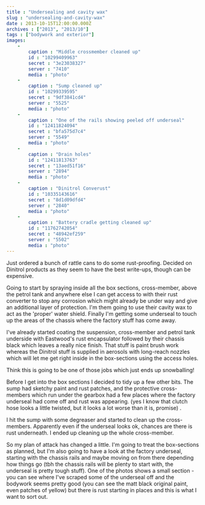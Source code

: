 ```yaml
---
title : "Undersealing and cavity wax"
slug : "undersealing-and-cavity-wax"
date : 2013-10-15T12:00:00.000Z
archives : ["2013", "2013/10"]
tags : ["bodywork and exterior"]
images:
    -
        caption : "Middle crossmember cleaned up"
        id : "10299409963"
        secret : "3e23038327"
        server : "7410"
        media : "photo"
    -
        caption : "Sump cleaned up"
        id : "10299339595"
        secret : "9df3841cd4"
        server : "5525"
        media : "photo"
    -
        caption : "One of the rails showing peeled off underseal"
        id : "12411824094"
        secret : "bfa575d7c4"
        server : "5549"
        media : "photo"
    -
        caption : "Drain holes"
        id : "12411813763"
        secret : "13aed51f16"
        server : "2894"
        media : "photo"
    -
        caption : "Dinitrol Converust"
        id : "10335143616"
        secret : "8d1d09dfd4"
        server : "2840"
        media : "photo"
    -
        caption : "Battery cradle getting cleaned up"
        id : "11762742054"
        secret : "48942ef259"
        server : "5502"
        media : "photo"
---
```


Just ordered a bunch of rattle cans to do some rust-proofing. Decided on Dinitrol products as they seem to have the best write-ups, though can be expensive.





Going to start by spraying inside all the box sections, cross-member, above the petrol tank and anywhere else I can get access to with their rust converter to stop any corrosion which might already be under way and give an additional layer of protection. I'm them going to use their cavity wax to act as the 'proper' water shield. Finally I'm getting some underseal to touch up the areas of the chassis where the factory stuff has come away.





I've already started coating the suspension, cross-member and petrol tank underside with Eastwood's rust encapsulator followed by their chassis black which leaves a really nice finish. That stuff is paint brush work whereas the Dinitrol stuff is supplied in aerosols with long-reach nozzles which will let me get right inside in the box-sections using the access holes.





Think this is going to be one of those jobs which just ends up snowballing!


Before I get into the box sections I decided to tidy up a few other bits. The sump had sketchy paint and rust patches, and the protective cross-members which run under the gearbox had a few places where the factory underseal had come off and rust was appearing. (yes I know that clutch hose looks a little twisted, but it looks a lot worse than it is, promise) .





I hit the sump with some degreaser and started to clean up the cross-members. Apparently even if the underseal looks ok, chances are there is rust underneath. I ended up cleaning up the whole cross-member.





So my plan of attack has changed a little. I'm going to treat the box-sections as planned, but I'm also going to have a look at the factory underseal, starting with the chassis rails and maybe moving on from there depending how things go (tbh the chassis rails will be plenty to start with, the underseal is pretty tough stuff). One of the photos shows a small section - you can see where I've scraped some of the underseal off and the bodywork seems pretty good (you can see the matt black original paint, even patches of yellow) but there is rust starting in places and this is what I want to sort out.